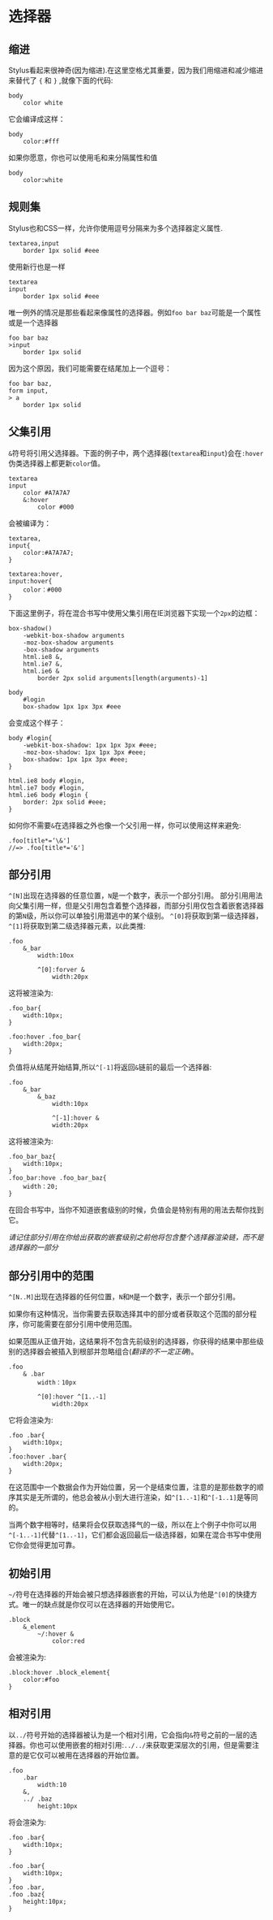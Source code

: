 选择器
===

## 缩进
Stylus看起来很神奇(因为缩进).在这里空格尤其重要，因为我们用缩进和减少缩进来替代了 `{` 和 `}` ,就像下面的代码:
```
body
    color white
```
它会编译成这样：
```
body
    color:#fff
```
如果你愿意，你也可以使用毛和来分隔属性和值
```
body
    color:white
```

## 规则集
Stylus也和CSS一样，允许你使用逗号分隔来为多个选择器定义属性.
```
textarea,input
    border 1px solid #eee
```
使用新行也是一样
```
textarea
input
    border 1px solid #eee
```
唯一例外的情况是那些看起来像属性的选择器。例如`foo bar baz`可能是一个属性或是一个选择器
```
foo bar baz
>input
    border 1px solid
```
因为这个原因，我们可能需要在结尾加上一个逗号：
```
foo bar baz,
form input,
> a
    border 1px solid
```

## 父集引用
`&`符号将引用父选择器。下面的例子中，两个选择器(`textarea`和`input`)会在`:hover`伪类选择器上都更新`color`值。
```
textarea
input
    color #A7A7A7
    &:hover
        color #000
```
会被编译为：
```
textarea,
input{
    color:#A7A7A7;
}

textarea:hover,
input:hover{
    color：#000
}
```

下面这里例子，将在混合书写中使用父集引用在IE浏览器下实现一个`2px`的边框：
```
box-shadow()
    -webkit-box-shadow arguments
    -moz-box-shadow arguments
    -box-shadow arguments
    html.ie8 &,
    html.ie7 &,
    html.ie6 &
        border 2px solid arguments[length(arguments)-1]

body
    #login
    box-shadow 1px 1px 3px #eee
```
会变成这个样子：
```
body #login{
    -webkit-box-shadow: 1px 1px 3px #eee;
    -moz-box-shadow: 1px 1px 3px #eee;
    box-shadow: 1px 1px 3px #eee;
}

html.ie8 body #login,
html.ie7 body #login,
html.ie6 body #login {
    border: 2px solid #eee;
}
```
如何你不需要`&`在选择器之外也像一个父引用一样，你可以使用这样来避免:
```
.foo[title*=‘\&']
//=> .foo[title*='&']
```

## 部分引用
`^[N]`出现在选择器的任意位置，`N`是一个数字，表示一个部分引用。
部分引用用法向父集引用一样，但是父引用包含着整个选择器，而部分引用仅包含着嵌套选择器的第`N`级，所以你可以单独引用潜逃中的某个级别。
`^[0]`将获取到第一级选择器，`^[1]`将获取到第二级选择器元素，以此类推:
```
.foo
    &_bar
        width:10ox

        ^[0]:forver &
            width:20px
```
这将被渲染为:
```
.foo_bar{
    width:10px;
}

.foo:hover .foo_bar{
    width:20px;
}
```
负值将从结尾开始结算,所以`^[-1]`将返回`&`链前的最后一个选择器:
```
.foo
    &_bar
        &_baz
            width:10px

            ^[-1]:hover &
            width:20px
```

这将被渲染为:
```
.foo_bar_baz{
    width:10px;
}
.foo_bar:hove .foo_bar_baz{
    width：20;
}
```

在回合书写中，当你不知道嵌套级别的时候，负值会是特别有用的用法去帮你找到它。

*请记住部分引用在你给出获取的嵌套级别之前他将包含整个选择器渲染链，而不是选择器的一部分*

## 部分引用中的范围

`^[N..M]`出现在选择器的任何位置，`N`和`M`是一个数字，表示一个部分引用。

如果你有这种情况，当你需要去获取选择其中的部分或者获取这个范围的部分程序，你可能需要在部分引用中使用范围。

如果范围从正值开始，这结果将不包含先前级别的选择器，你获得的结果中那些级别的选择器会被插入到根部并忽略组合(*翻译的不一定正确*)。
```
.foo
    & .bar
        width：10px
    
        ^[0]:hover ^[1..-1]
            width:20px
```
它将会渲染为:
```
.foo .bar{
    width:10px;
}
.foo:hover .bar{
    width:20px;
}
```

在这范围中一个数据会作为开始位置，另一个是结束位置，注意的是那些数字的顺序其实是无所谓的，他总会被从小到大进行渲染，如`^[1..-1]`和`^[-1..1]`是等同的。

当两个数字相等时，结果将会仅获取选择气的一级，所以在上个例子中你可以用`^[-1..-1]`代替`^[1..-1]`，它们都会返回最后一级选择器，如果在混合书写中使用它你会觉得更加可靠。

## 初始引用

`~/`符号在选择器的开始会被只想选择器嵌套的开始，可以认为他是`^[0]`的快捷方式。唯一的缺点就是你仅可以在选择器的开始使用它。

```
.block
    &_element
        ~/:hover &
            color:red
```
会被渲染为:
```
.block:hover .block_element{
    color:#foo
}
```

## 相对引用
以`../`符号开始的选择器被认为是一个相对引用，它会指向`&`符号之前的一层的选择器。你也可以使用嵌套的相对引用:`../../`来获取更深层次的引用，但是需要注意的是它仅可以被用在选择器的开始位置。

```
.foo
    .bar
        width:10
    &,
    ../ .baz
        height:10px
```
将会渲染为:
```
.foo .bar{
    width:10px;
}

.foo .bar{
    width:10px;
}
.foo .bar,
.foo .baz{
    height:10px;
}











